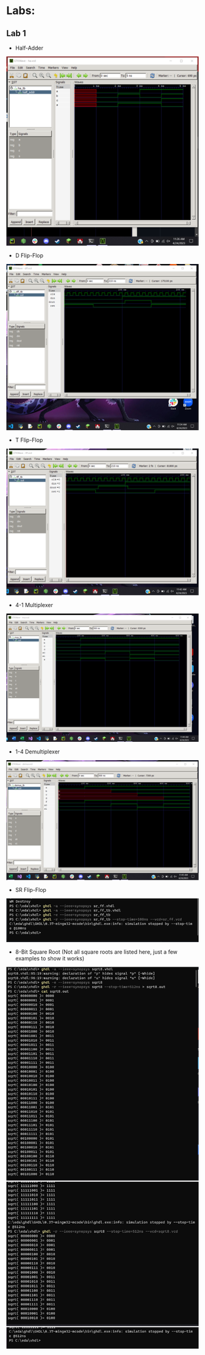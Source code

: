 # Labs:
## Lab 1
 * Half-Adder

![Fig. 1](Images/Lab1_ZC.png)

  * D Flip-Flop

![Fig. 2](Images/Lab1_ZC2.png)

 * T Flip-Flop

![Fig. 3](Images/tff.png)

 * 4-1 Multiplexer

![Fig. 4](Images/mux.png)

 * 1-4 Demultiplexer

![Fig. 5](Images/demux.png)

 * SR Flip-Flop

![Fig. 6](Images/srff.png)

 * 8-Bit Square Root (Not all square roots are listed here, just a few examples to show it works)

![Fig. 7](Images/8bit1.png)
![Fig. 7.1](Images/8bit2.png)
![Fig. 7.2](Images/8bit3.png)
